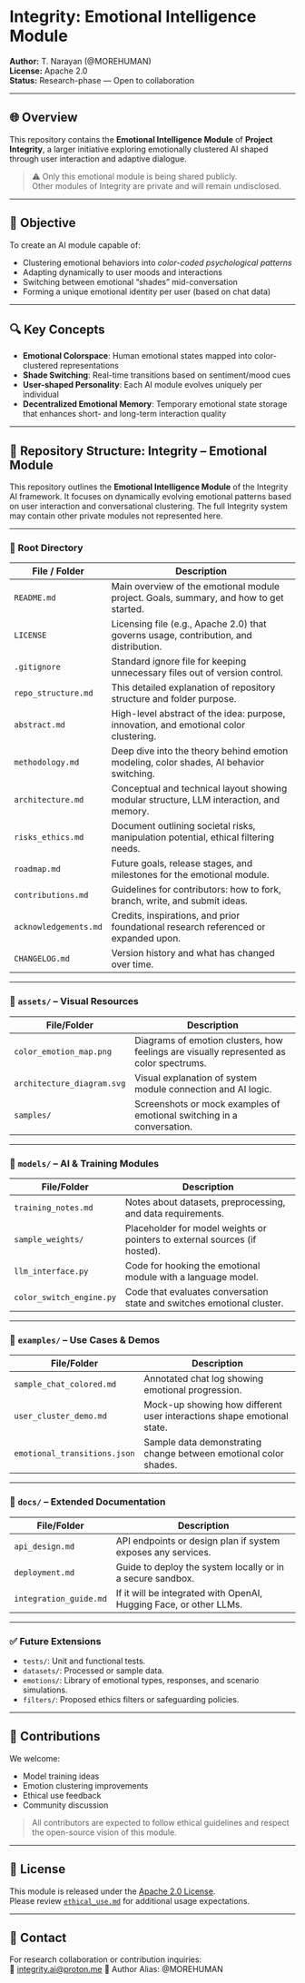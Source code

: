 # Integrity: Emotional Intelligence Module


**Author:** T. Narayan (@MOREHUMAN)  
**License:** Apache 2.0  
**Status:** Research-phase — Open to collaboration

---

## 🌐 Overview

This repository contains the **Emotional Intelligence Module** of **Project Integrity**, a larger initiative exploring emotionally clustered AI shaped through user interaction and adaptive dialogue.

> ⚠️ Only this emotional module is being shared publicly.  
> Other modules of Integrity are private and will remain undisclosed.

---

## 🎯 Objective

To create an AI module capable of:
- Clustering emotional behaviors into *color-coded psychological patterns*
- Adapting dynamically to user moods and interactions
- Switching between emotional “shades” mid-conversation
- Forming a unique emotional identity per user (based on chat data)

---

## 🔍 Key Concepts

- **Emotional Colorspace**: Human emotional states mapped into color-clustered representations
- **Shade Switching**: Real-time transitions based on sentiment/mood cues
- **User-shaped Personality**: Each AI module evolves uniquely per individual
- **Decentralized Emotional Memory**: Temporary emotional state storage that enhances short- and long-term interaction quality

---

## 📁 Repository Structure: Integrity – Emotional Module

This repository outlines the **Emotional Intelligence Module** of the Integrity AI framework. It focuses on dynamically evolving emotional patterns based on user interaction and conversational clustering. The full Integrity system may contain other private modules not represented here.

---

### 📂 Root Directory

| File / Folder        | Description |
|----------------------|-------------|
| `README.md`          | Main overview of the emotional module project. Goals, summary, and how to get started. |
| `LICENSE`            | Licensing file (e.g., Apache 2.0) that governs usage, contribution, and distribution. |
| `.gitignore`         | Standard ignore file for keeping unnecessary files out of version control. |
| `repo_structure.md`  | This detailed explanation of repository structure and folder purpose. |
| `abstract.md`        | High-level abstract of the idea: purpose, innovation, and emotional color clustering. |
| `methodology.md`     | Deep dive into the theory behind emotion modeling, color shades, AI behavior switching. |
| `architecture.md`    | Conceptual and technical layout showing modular structure, LLM interaction, and memory. |
| `risks_ethics.md`    | Document outlining societal risks, manipulation potential, ethical filtering needs. |
| `roadmap.md`         | Future goals, release stages, and milestones for the emotional module. |
| `contributions.md`   | Guidelines for contributors: how to fork, branch, write, and submit ideas. |
| `acknowledgements.md`| Credits, inspirations, and prior foundational research referenced or expanded upon. |
| `CHANGELOG.md`       | Version history and what has changed over time. |

---

### 📂 `assets/` – Visual Resources

| File/Folder           | Description |
|------------------------|-------------|
| `color_emotion_map.png` | Diagrams of emotion clusters, how feelings are visually represented as color spectrums. |
| `architecture_diagram.svg` | Visual explanation of system module connection and AI logic. |
| `samples/`             | Screenshots or mock examples of emotional switching in a conversation. |

---

### 📂 `models/` – AI & Training Modules 

| File/Folder          | Description |
|-----------------------|-------------|
| `training_notes.md`   | Notes about datasets, preprocessing, and data requirements. |
| `sample_weights/`     | Placeholder for model weights or pointers to external sources (if hosted). |
| `llm_interface.py`    | Code for hooking the emotional module with a language model. |
| `color_switch_engine.py` | Code that evaluates conversation state and switches emotional cluster. |

---

### 📂 `examples/` – Use Cases & Demos

| File/Folder            | Description |
|-------------------------|-------------|
| `sample_chat_colored.md` | Annotated chat log showing emotional progression. |
| `user_cluster_demo.md`   | Mock-up showing how different user interactions shape emotional state. |
| `emotional_transitions.json` | Sample data demonstrating change between emotional color shades. |

---

### 📂 `docs/` – Extended Documentation 

| File/Folder         | Description |
|----------------------|-------------|
| `api_design.md`       | API endpoints or design plan if system exposes any services. |
| `deployment.md`       | Guide to deploy the system locally or in a secure sandbox. |
| `integration_guide.md`| If it will be integrated with OpenAI, Hugging Face, or other LLMs. |

---

### ✅ Future Extensions 

- `tests/`: Unit and functional tests.
- `datasets/`: Processed or sample data.
- `emotions/`: Library of emotional types, responses, and scenario simulations.
- `filters/`: Proposed ethics filters or safeguarding policies.

---



## 🤝 Contributions

We welcome:
- Model training ideas
- Emotion clustering improvements
- Ethical use feedback
- Community discussion

> All contributors are expected to follow ethical guidelines and respect the open-source vision of this module.

---

## 📜 License

This module is released under the [Apache 2.0 License](./LICENSE).  
Please review [`ethical_use.md`](./ethical_use.md) for additional usage expectations.

---

## 📌 Contact

For research collaboration or contribution inquiries:  
📧 integrity.ai@proton.me
🔗 Author Alias: @MOREHUMAN





